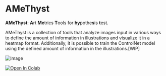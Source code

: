 # AMeThyst
**AMeThyst**: **A**rt **Me**trics **T**ools for **hy**pothe**s**is **t**est.

AMeThyst is a collection of tools that analyze images input in various ways to define the amount of information in illustrations and visualize it in a heatmap format.
Additionally, it is possible to train the ControlNet model using the defined amount of information in the illustrations.[WIP]

![image](https://github.com/mattyamonaca/AMeThyst/assets/48423148/614ca125-5134-4d41-a82f-feed7b4840d2)

<a href="https://colab.research.google.com/github/mattyamonaca/AMeThyst/blob/main/launch_app.ipynb" target="_parent"><img src="https://colab.research.google.com/assets/colab-badge.svg" alt="Open In Colab"/></a>



